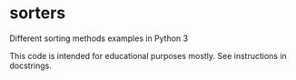 # sorters
Different sorting methods examples in Python 3

This code is intended for educational purposes mostly. 
See instructions in docstrings.
